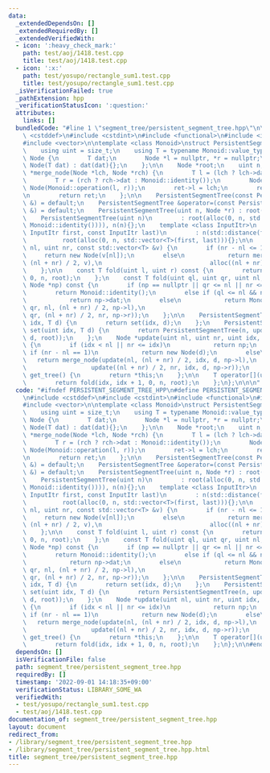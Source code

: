 ```yaml
---
data:
  _extendedDependsOn: []
  _extendedRequiredBy: []
  _extendedVerifiedWith:
  - icon: ':heavy_check_mark:'
    path: test/aoj/1418.test.cpp
    title: test/aoj/1418.test.cpp
  - icon: ':x:'
    path: test/yosupo/rectangle_sum1.test.cpp
    title: test/yosupo/rectangle_sum1.test.cpp
  _isVerificationFailed: true
  _pathExtension: hpp
  _verificationStatusIcon: ':question:'
  attributes:
    links: []
  bundledCode: "#line 1 \"segment_tree/persistent_segment_tree.hpp\"\n\n\n\n#include\
    \ <cstddef>\n#include <cstdint>\n#include <functional>\n#include <iterator>\n\
    #include <vector>\n\ntemplate <class Monoid>\nstruct PersistentSegmentTree {\n\
    \    using uint = size_t;\n    using T = typename Monoid::value_type;\n\n    struct\
    \ Node {\n        T dat;\n        Node *l = nullptr, *r = nullptr;\n\n       \
    \ Node(T dat) : dat(dat){};\n    };\n\n    Node *root;\n    uint n;\n\n    Node\
    \ *merge_node(Node *lch, Node *rch) {\n        T l = (lch ? lch->dat : Monoid::identity());\n\
    \        T r = (rch ? rch->dat : Monoid::identity());\n        Node *ret = new\
    \ Node(Monoid::operation(l, r));\n        ret->l = lch;\n        ret->r = rch;\n\
    \n        return ret;\n    };\n\n    PersistentSegmentTree(const PersistentSegmentTree\
    \ &) = default;\n    PersistentSegmentTree &operator=(const PersistentSegmentTree\
    \ &) = default;\n    PersistentSegmentTree(uint n, Node *r) : root(r), n(n){};\n\
    \    PersistentSegmentTree(uint n)\n        : root(alloc(0, n, std::vector<T>(n,\
    \ Monoid::identity()))), n(n){};\n    template <class InputItr>\n    PersistentSegmentTree(const\
    \ InputItr first, const InputItr last)\n        : n(std::distance(first, last)),\n\
    \          root(alloc(0, n, std::vector<T>(first, last))){};\n\n    Node *alloc(uint\
    \ nl, uint nr, const std::vector<T> &v) {\n        if (nr - nl <= 1)\n       \
    \     return new Node(v[nl]);\n        else\n            return merge_node(alloc(nl,\
    \ (nl + nr) / 2, v),\n                              alloc((nl + nr) / 2, nr, v));\n\
    \    };\n\n    const T fold(uint l, uint r) const {\n        return fold(l, r,\
    \ 0, n, root);\n    };\n    const T fold(uint ql, uint qr, uint nl, uint nr, const\
    \ Node *np) const {\n        if (np == nullptr || qr <= nl || nr <= ql)\n    \
    \        return Monoid::identity();\n        else if (ql <= nl && nr <= qr)\n\
    \            return np->dat;\n        else\n            return Monoid::operation(fold(ql,\
    \ qr, nl, (nl + nr) / 2, np->l),\n                                     fold(ql,\
    \ qr, (nl + nr) / 2, nr, np->r));\n    };\n\n    PersistentSegmentTree update(uint\
    \ idx, T d) {\n        return set(idx, d);\n    };\n    PersistentSegmentTree\
    \ set(uint idx, T d) {\n        return PersistentSegmentTree(n, update(0, n, idx,\
    \ d, root));\n    };\n    Node *update(uint nl, uint nr, uint idx, T d, Node *np)\
    \ {\n        if (idx < nl || nr <= idx)\n            return np;\n        else\
    \ if (nr - nl == 1)\n            return new Node(d);\n        else\n         \
    \   return merge_node(update(nl, (nl + nr) / 2, idx, d, np->l),\n            \
    \                  update((nl + nr) / 2, nr, idx, d, np->r));\n    };\n\n    PersistentSegmentTree\
    \ get_tree() {\n        return *this;\n    };\n\n    T operator[](uint idx) {\n\
    \        return fold(idx, idx + 1, 0, n, root);\n    };\n};\n\n\n"
  code: "#ifndef PERSISTENT_SEGMENT_TREE_HPP\n#define PERSISTENT_SEGMENT_TREE_HPP\n\
    \n#include <cstddef>\n#include <cstdint>\n#include <functional>\n#include <iterator>\n\
    #include <vector>\n\ntemplate <class Monoid>\nstruct PersistentSegmentTree {\n\
    \    using uint = size_t;\n    using T = typename Monoid::value_type;\n\n    struct\
    \ Node {\n        T dat;\n        Node *l = nullptr, *r = nullptr;\n\n       \
    \ Node(T dat) : dat(dat){};\n    };\n\n    Node *root;\n    uint n;\n\n    Node\
    \ *merge_node(Node *lch, Node *rch) {\n        T l = (lch ? lch->dat : Monoid::identity());\n\
    \        T r = (rch ? rch->dat : Monoid::identity());\n        Node *ret = new\
    \ Node(Monoid::operation(l, r));\n        ret->l = lch;\n        ret->r = rch;\n\
    \n        return ret;\n    };\n\n    PersistentSegmentTree(const PersistentSegmentTree\
    \ &) = default;\n    PersistentSegmentTree &operator=(const PersistentSegmentTree\
    \ &) = default;\n    PersistentSegmentTree(uint n, Node *r) : root(r), n(n){};\n\
    \    PersistentSegmentTree(uint n)\n        : root(alloc(0, n, std::vector<T>(n,\
    \ Monoid::identity()))), n(n){};\n    template <class InputItr>\n    PersistentSegmentTree(const\
    \ InputItr first, const InputItr last)\n        : n(std::distance(first, last)),\n\
    \          root(alloc(0, n, std::vector<T>(first, last))){};\n\n    Node *alloc(uint\
    \ nl, uint nr, const std::vector<T> &v) {\n        if (nr - nl <= 1)\n       \
    \     return new Node(v[nl]);\n        else\n            return merge_node(alloc(nl,\
    \ (nl + nr) / 2, v),\n                              alloc((nl + nr) / 2, nr, v));\n\
    \    };\n\n    const T fold(uint l, uint r) const {\n        return fold(l, r,\
    \ 0, n, root);\n    };\n    const T fold(uint ql, uint qr, uint nl, uint nr, const\
    \ Node *np) const {\n        if (np == nullptr || qr <= nl || nr <= ql)\n    \
    \        return Monoid::identity();\n        else if (ql <= nl && nr <= qr)\n\
    \            return np->dat;\n        else\n            return Monoid::operation(fold(ql,\
    \ qr, nl, (nl + nr) / 2, np->l),\n                                     fold(ql,\
    \ qr, (nl + nr) / 2, nr, np->r));\n    };\n\n    PersistentSegmentTree update(uint\
    \ idx, T d) {\n        return set(idx, d);\n    };\n    PersistentSegmentTree\
    \ set(uint idx, T d) {\n        return PersistentSegmentTree(n, update(0, n, idx,\
    \ d, root));\n    };\n    Node *update(uint nl, uint nr, uint idx, T d, Node *np)\
    \ {\n        if (idx < nl || nr <= idx)\n            return np;\n        else\
    \ if (nr - nl == 1)\n            return new Node(d);\n        else\n         \
    \   return merge_node(update(nl, (nl + nr) / 2, idx, d, np->l),\n            \
    \                  update((nl + nr) / 2, nr, idx, d, np->r));\n    };\n\n    PersistentSegmentTree\
    \ get_tree() {\n        return *this;\n    };\n\n    T operator[](uint idx) {\n\
    \        return fold(idx, idx + 1, 0, n, root);\n    };\n};\n\n#endif\n"
  dependsOn: []
  isVerificationFile: false
  path: segment_tree/persistent_segment_tree.hpp
  requiredBy: []
  timestamp: '2022-09-01 14:18:35+09:00'
  verificationStatus: LIBRARY_SOME_WA
  verifiedWith:
  - test/yosupo/rectangle_sum1.test.cpp
  - test/aoj/1418.test.cpp
documentation_of: segment_tree/persistent_segment_tree.hpp
layout: document
redirect_from:
- /library/segment_tree/persistent_segment_tree.hpp
- /library/segment_tree/persistent_segment_tree.hpp.html
title: segment_tree/persistent_segment_tree.hpp
---
```

